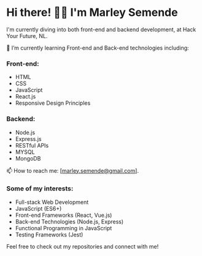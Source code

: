 # Hi there! 👋🏿 I'm Marley Semende

I'm currently diving into both front-end and backend development, at Hack Your Future, NL.

🌱 I’m currently learning Front-end and Back-end technologies including:

### Front-end:
- HTML
- CSS
- JavaScript
- React.js
- Responsive Design Principles

### Backend:
- Node.js
- Express.js
- RESTful APIs
- MYSQL
- MongoDB

📫 How to reach me: [marley.semende@gmail.com].

### Some of my interests:
- Full-stack Web Development
- JavaScript (ES6+)
- Front-end Frameworks (React, Vue.js)
- Back-end Technologies (Node.js, Express)
- Functional Programming in JavaScript
- Testing Frameworks (Jest)

Feel free to check out my repositories and connect with me!
